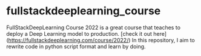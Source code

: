 # fullstackdeeplearning_course

FullStackDeepLearning Course 2022 is a great course that teaches to deploy a Deep Learning model to production.
[check it out here] (https://fullstackdeeplearning.com/course/2022/)
In this repository, I aim to rewrite code in python script format and learn by doing.
